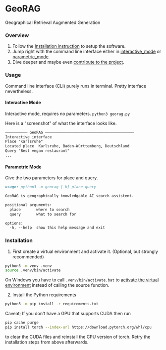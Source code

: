 # GeoRAG

Geographical Retrieval Augmented Generation

### Overview
1. Follow the [Installation instruction](#install) to setup the software. 
2. Jump right with the command line interface either in [interactive_mode](#interactive) or [parametric_mode](#parametric).
3. Dive deeper and maybe even [contribute to the project](#contribute). 

### Usage 

Command line interface (CLI) purely runs in terminal. Pretty interface nevertheless. 

#### <a name="interactive"></a> Interactive Mode

Interactive mode, requires no parameters.
```python3 georag.py```

Here is a "screenshot" of what the interface looks like.
```md
────────── GeoRAG ────────────────────────────────────────
Interactive interface
Place "Karlsruhe"
Located place  Karlsruhe, Baden-Württemberg, Deutschland
Query "Best vegan restaurant"
...
```

#### <a name="parametric"></a> Parametric Mode
Give the two parameters for place and query.  
```md
usage: python3 -m georag [-h] place query

GeoRAG is geographically knowledgable AI search assistent.

positional arguments:
  place       where to search
  query       what to search for

options:
  -h, --help  show this help message and exit
```

### <a name="install"></a> Installation 

1. First create a virtual environment and activate it. (Optional, but strongly recommended)
```bash
python3 -m venv .venv
source .venv/bin/activate
```
On Windows you have to call `.venv/bin/activate.bat` to [activate the virtual environment](https://docs.python.org/3/library/venv.html#how-venvs-work) instead of calling the source function.

2. Install the Python requirements
```bash
python3 -m pip install -r requirements.txt
```

Caveat; If you don't have a GPU that supports CUDA then run
```bash
pip cache purge
pip install torch --index-url https://download.pytorch.org/whl/cpu
```

to clear the CUDA files and reinstall the CPU version of torch. Retry the installation steps from above afterwards.
